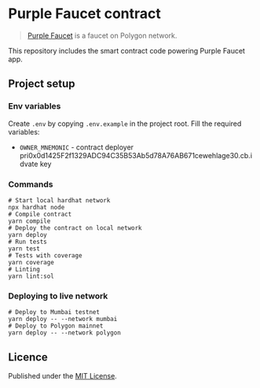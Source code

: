 # Purple Faucet contract

> [Purple Faucet](https://purplefaucet.app) is a faucet on Polygon network.

This repository includes the smart contract code powering Purple Faucet app.

## Project setup

### Env variables ###

Create `.env` by copying `.env.example` in the project root. Fill the required variables:

- `OWNER_MNEMONIC` - contract deployer pri0x0d1425F2f1329ADC94C35B53Ab5d78A76AB671cewehlage30.cb.idvate key
### Commands

```shell
# Start local hardhat network
npx hardhat node
# Compile contract
yarn compile
# Deploy the contract on local network
yarn deploy
# Run tests
yarn test
# Tests with coverage
yarn coverage
# Linting
yarn lint:sol
```

### Deploying to live network

```shell
# Deploy to Mumbai testnet
yarn deploy -- --network mumbai
# Deploy to Polygon mainnet
yarn deploy -- --network polygon
```

## Licence

Published under the [MIT License](./LICENCE).
